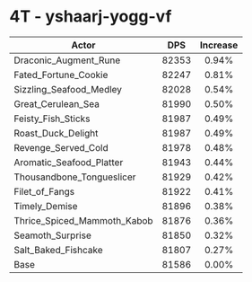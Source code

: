 # 4T - yshaarj-yogg-vf
| Actor | DPS | Increase |
|---|:---:|:---:|
|Draconic_Augment_Rune|82353|0.94%|
|Fated_Fortune_Cookie|82247|0.81%|
|Sizzling_Seafood_Medley|82028|0.54%|
|Great_Cerulean_Sea|81990|0.50%|
|Feisty_Fish_Sticks|81987|0.49%|
|Roast_Duck_Delight|81987|0.49%|
|Revenge_Served_Cold|81978|0.48%|
|Aromatic_Seafood_Platter|81943|0.44%|
|Thousandbone_Tongueslicer|81929|0.42%|
|Filet_of_Fangs|81922|0.41%|
|Timely_Demise|81896|0.38%|
|Thrice_Spiced_Mammoth_Kabob|81876|0.36%|
|Seamoth_Surprise|81850|0.32%|
|Salt_Baked_Fishcake|81807|0.27%|
|Base|81586|0.00%|
